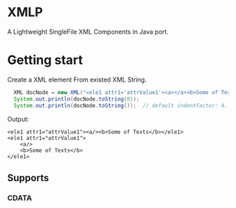 # XMLP
A Lightweight SingleFile XML Components in Java port.

# Getting start

Create a XML element From existed XML String.
```java
  XML docNode = new XML("<ele1 attr1='attrValue1'><a></a><b>Some of Texts</b></ele1>");
  System.out.println(docNode.toString(0));
  System.out.println(docNode.toString());  // default indentFactor: 4.
```
Output:
```
<ele1 attr1="attrValue1"><a/><b>Some of Texts</b></ele1>
<ele1 attr1="attrValue1">
    <a/>
    <b>Some of Texts</b>
</ele1>
```

## Supports

### CDATA

### <!--- Comments -->

### <? Processing Instructions ?>
